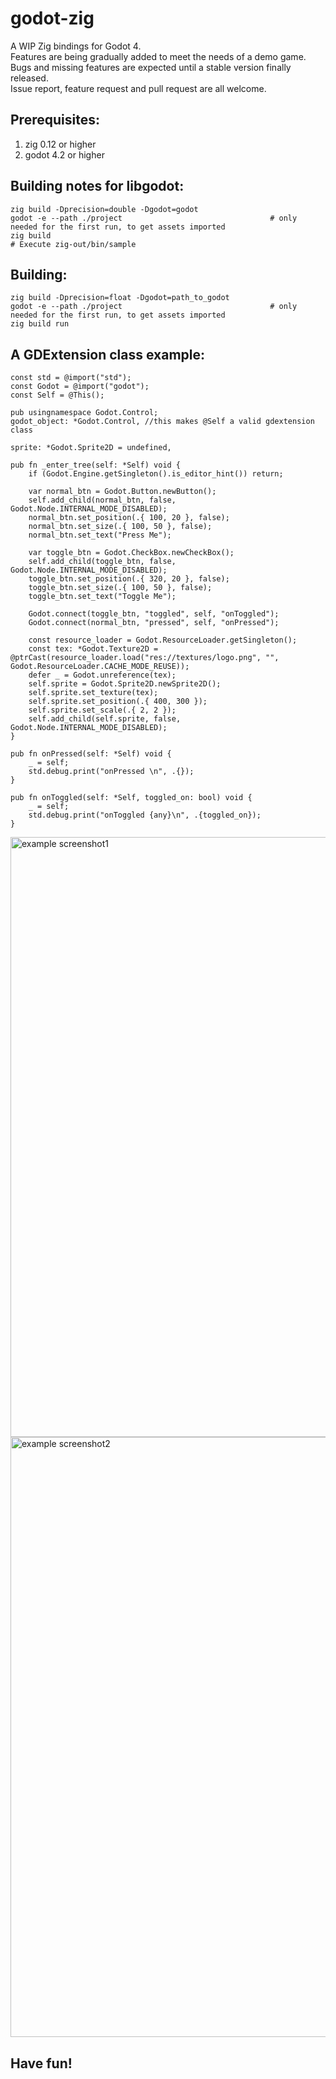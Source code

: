 # godot-zig

A WIP Zig bindings for Godot 4.  
Features are being gradually added to meet the needs of a demo game.  
Bugs and missing features are expected until a stable version finally released.  
Issue report, feature request and pull request are all welcome.

## Prerequisites:

1. zig 0.12 or higher
2. godot 4.2 or higher

## Building notes for libgodot:

```
zig build -Dprecision=double -Dgodot=godot
godot -e --path ./project                                 # only needed for the first run, to get assets imported
zig build
# Execute zig-out/bin/sample
```

## Building:

```
zig build -Dprecision=float -Dgodot=path_to_godot
godot -e --path ./project                                 # only needed for the first run, to get assets imported
zig build run
```

## A GDExtension class example:

```
const std = @import("std");
const Godot = @import("godot");
const Self = @This();

pub usingnamespace Godot.Control;
godot_object: *Godot.Control, //this makes @Self a valid gdextension class

sprite: *Godot.Sprite2D = undefined,

pub fn _enter_tree(self: *Self) void {
    if (Godot.Engine.getSingleton().is_editor_hint()) return;

    var normal_btn = Godot.Button.newButton();
    self.add_child(normal_btn, false, Godot.Node.INTERNAL_MODE_DISABLED);
    normal_btn.set_position(.{ 100, 20 }, false);
    normal_btn.set_size(.{ 100, 50 }, false);
    normal_btn.set_text("Press Me");

    var toggle_btn = Godot.CheckBox.newCheckBox();
    self.add_child(toggle_btn, false, Godot.Node.INTERNAL_MODE_DISABLED);
    toggle_btn.set_position(.{ 320, 20 }, false);
    toggle_btn.set_size(.{ 100, 50 }, false);
    toggle_btn.set_text("Toggle Me");

    Godot.connect(toggle_btn, "toggled", self, "onToggled");
    Godot.connect(normal_btn, "pressed", self, "onPressed");

    const resource_loader = Godot.ResourceLoader.getSingleton();
    const tex: *Godot.Texture2D = @ptrCast(resource_loader.load("res://textures/logo.png", "", Godot.ResourceLoader.CACHE_MODE_REUSE));
    defer _ = Godot.unreference(tex);
    self.sprite = Godot.Sprite2D.newSprite2D();
    self.sprite.set_texture(tex);
    self.sprite.set_position(.{ 400, 300 });
    self.sprite.set_scale(.{ 2, 2 });
    self.add_child(self.sprite, false, Godot.Node.INTERNAL_MODE_DISABLED);
}

pub fn onPressed(self: *Self) void {
    _ = self;
    std.debug.print("onPressed \n", .{});
}

pub fn onToggled(self: *Self, toggled_on: bool) void {
    _ = self;
    std.debug.print("onToggled {any}\n", .{toggled_on});
}
```

<img width="960" alt="example screenshot1" src="https://github.com/godot-zig/godot-zig/assets/90960/55cddaf9-18a9-4f15-97e1-669d80e9c34f">
<img width="960" alt="example screenshot2" src="https://github.com/godot-zig/godot-zig/assets/90960/aea7ab54-3e72-4d6b-b370-01862f9e91e0">

## Have fun!
